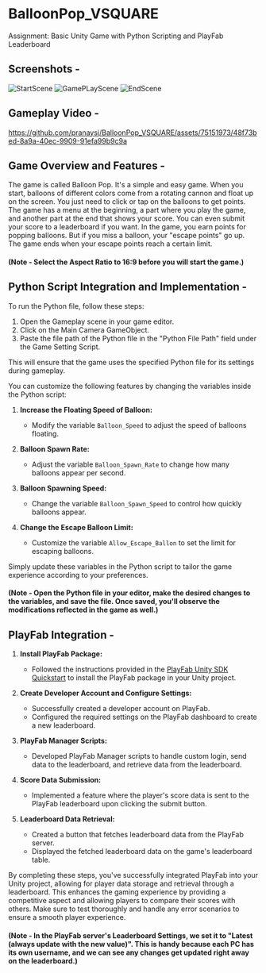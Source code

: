 # BalloonPop_VSQUARE
Assignment: Basic Unity Game with Python Scripting and PlayFab Leaderboard

## Screenshots -
![StartScene](https://github.com/pranaysj/BalloonPop_VSQUARE/assets/75151973/8d93fcb6-e501-4b13-86fb-277cc98e05b4)
![GamePLayScene](https://github.com/pranaysj/BalloonPop_VSQUARE/assets/75151973/bd4b6866-6b2f-4a7b-8dc0-b95b0469d9a0)
![EndScene](https://github.com/pranaysj/BalloonPop_VSQUARE/assets/75151973/af3ac9fa-6ca1-487b-a203-63beabab1c0a)

## Gameplay Video -
https://github.com/pranaysj/BalloonPop_VSQUARE/assets/75151973/48f73bed-8a9a-40ec-9909-91efa99b9c9a

## Game Overview and Features -

The game is called Balloon Pop. It's a simple and easy game. When you start, balloons of different colors come from a rotating cannon and float up on the screen. You just need to click or tap on the balloons to get points. The game has a menu at the beginning, a part where you play the game, and another part at the end that shows your score. You can even submit your score to a leaderboard if you want. In the game, you earn points for popping balloons. But if you miss a balloon, your "escape points" go up. The game ends when your escape points reach a certain limit.

#### (Note - Select the Aspect Ratio to 16:9 before you will start the game.)

## Python Script Integration and Implementation -

To run the Python file, follow these steps:
1. Open the Gameplay scene in your game editor.
2. Click on the Main Camera GameObject.
3. Paste the file path of the Python file in the "Python File Path" field under the Game Setting Script.

This will ensure that the game uses the specified Python file for its settings during gameplay.

You can customize the following features by changing the variables inside the Python script:

1. **Increase the Floating Speed of Balloon:**
   - Modify the variable `Balloon_Speed` to adjust the speed of balloons floating.

2. **Balloon Spawn Rate:**
   - Adjust the variable `Balloon_Spawn_Rate` to change how many balloons appear per second.

3. **Balloon Spawning Speed:**
   - Change the variable `Balloon_Spawn_Speed` to control how quickly balloons appear.

4. **Change the Escape Balloon Limit:**
   - Customize the variable `Allow_Escape_Ballon` to set the limit for escaping balloons.

Simply update these variables in the Python script to tailor the game experience according to your preferences.

#### (Note - Open the Python file in your editor, make the desired changes to the variables, and save the file. Once saved, you'll observe the modifications reflected in the game as well.)


## PlayFab Integration -

1. **Install PlayFab Package:**
   - Followed the instructions provided in the [PlayFab Unity SDK Quickstart](https://learn.microsoft.com/en-us/gaming/playfab/sdks/unity3d/quickstart) to install the PlayFab package in your Unity project.

2. **Create Developer Account and Configure Settings:**
   - Successfully created a developer account on PlayFab.
   - Configured the required settings on the PlayFab dashboard to create a new leaderboard.

3. **PlayFab Manager Scripts:**
   - Developed PlayFab Manager scripts to handle custom login, send data to the leaderboard, and retrieve data from the leaderboard.

4. **Score Data Submission:**
   - Implemented a feature where the player's score data is sent to the PlayFab leaderboard upon clicking the submit button.

5. **Leaderboard Data Retrieval:**
   - Created a button that fetches leaderboard data from the PlayFab server.
   - Displayed the fetched leaderboard data on the game's leaderboard table.

By completing these steps, you've successfully integrated PlayFab into your Unity project, allowing for player data storage and retrieval through a leaderboard. This enhances the gaming experience by providing a competitive aspect and allowing players to compare their scores with others. Make sure to test thoroughly and handle any error scenarios to ensure a smooth player experience.


#### (Note - In the PlayFab server's Leaderboard Settings, we set it to "Latest (always update with the new value)". This is handy because each PC has its own username, and we can see any changes get updated right away on the leaderboard.)

